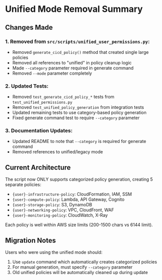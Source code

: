# Unified Mode Removal Summary

## Changes Made

### 1. Removed from `src/scripts/unified_user_permissions.py`:
- Removed `generate_cicd_policy()` method that created single large policies
- Removed all references to "unified" in policy cleanup logic
- Made `--category` parameter required in generate command
- Removed `--mode` parameter completely

### 2. Updated Tests:
- Removed `test_generate_cicd_policy_*` tests from `test_unified_permissions.py`
- Removed `test_unified_policy_generation` from integration tests
- Updated remaining tests to use category-based policy generation
- Fixed generate command test to require `--category` parameter

### 3. Documentation Updates:
- Updated README to note that `--category` is required for generate command
- Removed references to unified/legacy mode

## Current Architecture

The script now ONLY supports categorized policy generation, creating 5 separate policies:
- `{user}-infrastructure-policy`: CloudFormation, IAM, SSM
- `{user}-compute-policy`: Lambda, API Gateway, Cognito  
- `{user}-storage-policy`: S3, DynamoDB
- `{user}-networking-policy`: VPC, CloudFront, WAF
- `{user}-monitoring-policy`: CloudWatch, X-Ray

Each policy is well within AWS size limits (200-1500 chars vs 6144 limit).

## Migration Notes

Users who were using the unified mode should:
1. Use `update` command which automatically creates categorized policies
2. For manual generation, must specify `--category` parameter
3. Old unified policies will be automatically cleaned up during update